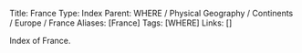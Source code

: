 Title: France
Type: Index
Parent: WHERE / Physical Geography / Continents / Europe / France
Aliases: [France]
Tags: [WHERE]
Links: []

Index of France.
